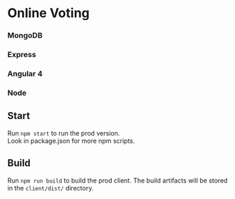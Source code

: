 # Online Voting

### MongoDB
### Express
### Angular 4
### Node

## Start

Run `npm start` to run the prod version.</br>
Look in package.json for more npm scripts.</br>

## Build

Run `npm run build` to build the prod client. 
The build artifacts will be stored in the `client/dist/` directory. 

